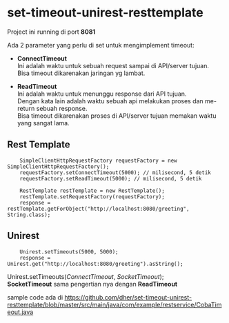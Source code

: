# set-timeout-unirest-resttemplate
Project ini running di port **8081**

Ada 2 parameter yang perlu di set untuk mengimplement timeout:  

- **ConnectTimeout**  
Ini adalah waktu untuk sebuah request sampai di API/server tujuan.  
Bisa timeout dikarenakan jaringan yg lambat.

- **ReadTimeout**  
Ini adalah waktu untuk menunggu response dari API tujuan.  
Dengan kata lain adalah waktu sebuah api melakukan proses dan me-return sebuah response.  
Bisa timeout dikarenakan proses di API/server tujuan memakan waktu yang sangat lama.



## Rest Template  
```
    SimpleClientHttpRequestFactory requestFactory = new SimpleClientHttpRequestFactory();
    requestFactory.setConnectTimeout(5000); // milisecond, 5 detik
    requestFactory.setReadTimeout(5000); // milisecond, 5 detik
    
    RestTemplate restTemplate = new RestTemplate();
    restTemplate.setRequestFactory(requestFactory);
    response = restTemplate.getForObject("http://localhost:8080/greeting", String.class);
```

## Unirest  
```
    Unirest.setTimeouts(5000, 5000);
    response = Unirest.get("http://localhost:8080/greeting").asString();
```  
Unirest.setTimeouts(_ConnectTimeout_, _SocketTimeout_);  
**SocketTimeout** sama pengertian nya dengan **ReadTimeout**  

sample code ada di https://github.com/dher/set-timeout-unirest-resttemplate/blob/master/src/main/java/com/example/restservice/CobaTimeout.java
